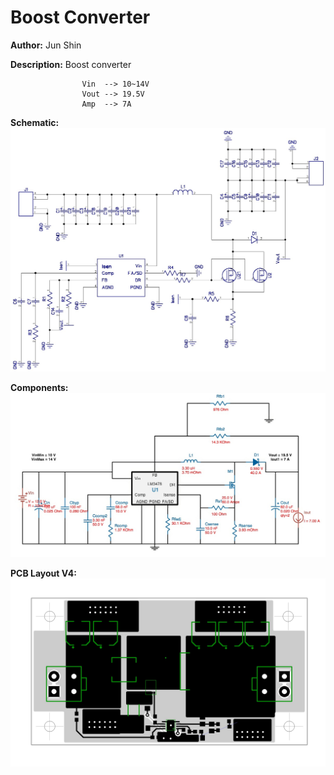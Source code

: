 # Boost Converter

__Author:__         Jun Shin

__Description:__    Boost converter
                    
                    Vin  --> 10~14V
                    Vout --> 19.5V
                    Amp  --> 7A


__Schematic:__          ![](boost-converter_LM3478_sch_s1.jpg)


__Components:__         ![](boost-converter_LM3478_sch_comp_s1.jpg)

__PCB Layout V4:__      ![](boost-converter_LM3478_lay_V5_l1.jpg)

